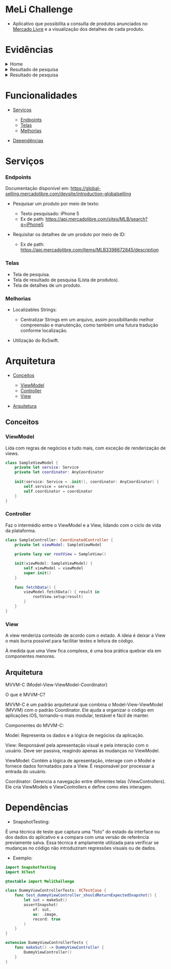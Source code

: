 # MeLi Challenge
- Aplicativo que possibilita a consulta de produtos anunciados no [Mercado Livre](https://www.mercadolivre.com.br) e a visualização dos detalhes de cada produto.

# Evidências

<details>
    <summary>Home</summary>
  
   <img width="300" src="https://github.com/leojportes/MeliChallenge/assets/65302846/b20a81e9-73c7-49a0-b7e0-ea2d39009df2">
    
</details>

<details>
    <summary>Resultado de pesquisa</summary>
  
   <img width="300" src="https://github.com/leojportes/MeliChallenge/assets/65302846/708f74d4-8fc5-4262-9a17-dfd2cbca22c8">
      
</details>


<details>
   <summary>Resultado de pesquisa</summary>
    
  <img width="300" src="https://github.com/leojportes/MeliChallenge/assets/65302846/e93133a2-bd31-4158-964a-99d5bbde63ff">
      
</details>


# Funcionalidades

- [Serviços](#serviços)
  - [Endpoints](#endpoints)
  - [Telas](#telas)
  - [Melhorias](#melhorias)

- [Dependências](#dependências)


# Serviços

### Endpoints

Documentação disponível em: https://global-selling.mercadolibre.com/devsite/introduction-globalselling

* Pesquisar um produto por meio de texto: 
    - Texto pesquisado: iPhone 5
    - Ex de path: https://api.mercadolibre.com/sites/MLB/search?q=iPhone5
    
* Requisitar os detalhes de um produto por meio de ID: 
    - Ex de path: https://api.mercadolibre.com/items/MLB3398672845/description

### Telas

* Tela de pesquisa.
* Tela de resultado de pesquisa (Lista de produtos).
* Tela de detalhes de um produto.

### Melhorias

* Localizables Strings:
    - Centralizar Strings em um arquivo, assim possibilitando melhor compreensão e manutenção, como também uma futura tradução conforme localização.

* Utilização do RxSwift.


# Arquitetura

- [Conceitos](#conceitos)
  - [ViewModel](#viewmodel)
  - [Controller](#controller)
  - [View](#view)

- [Arquitetura](#arquitetura)

## Conceitos

### ViewModel

Lida com regras de negócios e tudo mais, com exceção de renderização de views. 

```swift
class SampleViewModel {
    private let service: Service
    private let coordinator: AnyCoordinator
    
    init(service: Service = .init(), coordinator: AnyCoordinator) {
        self.service = service
        self.coordinator = coordinator
    }
}
```

### Controller

Faz o intermédio entre o ViewModel e a View, lidando com o ciclo de vida da plataforma.

```swift
class SampleController: CoordinatedController {
    private let viewModel: SampleViewModel
    
    private lazy var rootView = SampleView()

    init(viewModel: SampleViewModel) {
        self.viewModel = viewModel
        super.init()
    }
    
    func fetchData() {
        viewModel.fetchData() { result in 
            rootView.setup(result)
        }
    }
}

```

### View

A view renderiza conteúdo de acordo com o estado. A ideia é deixar a View o mais burra possível para facilitar testes e leitura de código.

À medida que uma View fica complexa, é uma boa prática quebrar ela em componentes menores.

## Arquitetura

MVVM-C (Model-View-ViewModel-Coordinator)

O que é MVVM-C?

MVVM-C é um padrão arquitetural que combina o Model-View-ViewModel (MVVM) com o padrão Coordinator. Ele ajuda a organizar o código em aplicações iOS, tornando-o mais modular, testável e fácil de manter.

Componentes do MVVM-C:

Model: Representa os dados e a lógica de negócios da aplicação.

View: Responsável pela apresentação visual e pela interação com o usuário. Deve ser passiva, reagindo apenas às mudanças no ViewModel.

ViewModel: Contém a lógica de apresentação, interage com o Model e fornece dados formatados para a View. É responsável por processar a entrada do usuário.

Coordinator: Gerencia a navegação entre diferentes telas (ViewControllers). Ele cria ViewModels e ViewControllers e define como eles interagem.


# Dependências

- SnapshotTesting:

É uma técnica de teste que captura uma "foto" do estado da interface ou dos dados do aplicativo e a compara com uma versão de referência previamente salva.
Essa técnica é amplamente utilizada para verificar se mudanças no código não introduziram regressões visuais ou de dados.

- Exemplo:

```swift
import SnapshotTesting
import XCTest

@testable import MeliChallenge

class DummyViewControllerTests: XCTestCase {
    func test_dummyViewController_shouldReturnExpectedSnapshot() {
        let sut = makeSut()
        assertSnapshot(
            of: sut,
            as: .image,
            record: true
        )
    }
}

extension DummyViewControllerTests {
    func makeSut() -> DummyViewController {
        DummyViewController()
    }
}

```



